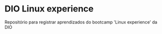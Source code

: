 # DIO Linux experience

Repositório para registrar aprendizados do bootcamp 'Linux experience' da DIO
